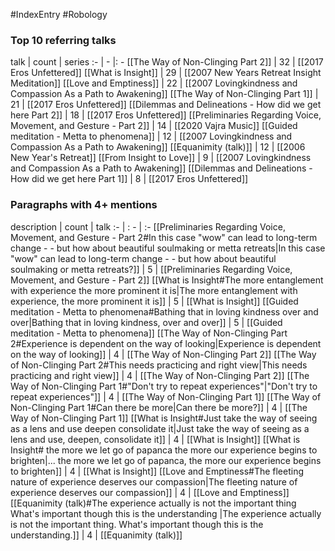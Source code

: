 #IndexEntry #Robology

### Top 10 referring talks
talk | count | series
:- | - |: -
[[The Way of Non-Clinging Part 2]] | 32 | [[2017 Eros Unfettered]]
[[What is Insight]] | 29 | [[2007 New Years Retreat Insight Meditation]]
[[Love and Emptiness]] | 22 | [[2007 Lovingkindness and Compassion As a Path to Awakening]]
[[The Way of Non-Clinging Part 1]] | 21 | [[2017 Eros Unfettered]]
[[Dilemmas and Delineations - How did we get here Part 2]] | 18 | [[2017 Eros Unfettered]]
[[Preliminaries Regarding Voice, Movement, and Gesture - Part 2]] | 14 | [[2020 Vajra Music]]
[[Guided meditation - Metta to phenomena]] | 12 | [[2007 Lovingkindness and Compassion As a Path to Awakening]]
[[Equanimity (talk)]] | 12 | [[2006 New Year's Retreat]]
[[From Insight to Love]] | 9 | [[2007 Lovingkindness and Compassion As a Path to Awakening]]
[[Dilemmas and Delineations - How did we get here Part 1]] | 8 | [[2017 Eros Unfettered]]

### Paragraphs with 4+ mentions
description | count | talk
:- | : - | :-
[[Preliminaries Regarding Voice, Movement, and Gesture - Part 2#In this case "wow" can lead to long-term change - - but how about beautiful soulmaking or metta retreats\|In this case "wow" can lead to long-term change - - but how about beautiful soulmaking or metta retreats?]] | 5 | [[Preliminaries Regarding Voice, Movement, and Gesture - Part 2]]
[[What is Insight#The more entanglement with experience the more prominent it is\|The more entanglement with experience, the more prominent it is]] | 5 | [[What is Insight]]
[[Guided meditation - Metta to phenomena#Bathing that in loving kindness over and over\|Bathing that in loving kindness, over and over]] | 5 | [[Guided meditation - Metta to phenomena]]
[[The Way of Non-Clinging Part 2#Experience is dependent on the way of looking\|Experience is dependent on the way of looking]] | 4 | [[The Way of Non-Clinging Part 2]]
[[The Way of Non-Clinging Part 2#This needs practicing and right view\|This needs practicing and right view]] | 4 | [[The Way of Non-Clinging Part 2]]
[[The Way of Non-Clinging Part 1#"Don't try to repeat experiences"\|"Don't try to repeat experiences"]] | 4 | [[The Way of Non-Clinging Part 1]]
[[The Way of Non-Clinging Part 1#Can there be more\|Can there be more?]] | 4 | [[The Way of Non-Clinging Part 1]]
[[What is Insight#Just take the way of seeing as a lens and use deepen consolidate it\|Just take the way of seeing as a lens and use, deepen, consolidate it]] | 4 | [[What is Insight]]
[[What is Insight# the more we let go of papanca the more our experience begins to brighten\|... the more we let go of papanca, the more our experience begins to brighten]] | 4 | [[What is Insight]]
[[Love and Emptiness#The fleeting nature of experience deserves our compassion\|The fleeting nature of experience deserves our compassion]] | 4 | [[Love and Emptiness]]
[[Equanimity (talk)#The experience actually is not the important thing What's important though this is the understanding \|The experience actually is not the important thing. What's important though this is the understanding.]] | 4 | [[Equanimity (talk)]]

